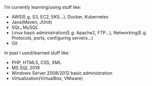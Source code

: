 I’m currently learning/using stuff like:
- AWS(E.g. S3, EC2, EKS...), Docker, Kubernetes
- Java(Maven, JUnit)
- SQL, MySQL
- Linux basic administration(E.g. Apache2, FTP...), Networking(E.g. Protocols, ports, configuring servers...)
- Git

In past I used/learned stuff like:
- PHP, HTML5, CSS, XML
- MS SQL 2019
- Windows Server 2008/2012 basic administration
- Virtualization(VirtualBox, VMware)
